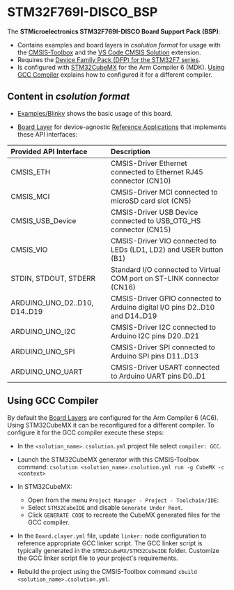 # STM32F769I-DISCO_BSP

The **STMicroelectronics STM32F769I-DISCO Board Support Pack (BSP)**:

- Contains examples and board layers in *csolution format* for usage with the [CMSIS-Toolbox](https://github.com/Open-CMSIS-Pack/cmsis-toolbox/blob/main/docs/README.md) and the  [VS Code CMSIS Solution](https://marketplace.visualstudio.com/items?itemName=Arm.cmsis-csolution) extension.
- Requires the [Device Family Pack (DFP) for the STM32F7 series](https://www.keil.arm.com/packs/stm32f7xx_dfp-keil).
- Is configured with [STM32CubeMX](https://www.st.com/en/development-tools/stm32cubemx.html) for the Arm Compiler 6 (MDK). [Using GCC Compiler](#using-gcc-compiler) explains how to configured it for a different compiler.

## Content in *csolution format*

- [Examples/Blinky](https://github.com/Open-CMSIS-Pack/STM32F769I-DISCO_BSP/tree/main/Examples/Blinky) shows the basic usage of this board.

- [Board Layer](https://github.com/Open-CMSIS-Pack/STM32F769I-DISCO_BSP/tree/main/Layers/Default) for device-agnostic [Reference Applications](https://github.com/Open-CMSIS-Pack/cmsis-toolbox/blob/main/docs/ReferenceApplications.md) that implements these API interfaces:

| Provided API Interface        | Description
|:------------------------------|:------------------------------------------------------------------------------
| CMSIS_ETH                     | CMSIS-Driver Ethernet connected to Ethernet RJ45 connector (CN10)
| CMSIS_MCI                     | CMSIS-Driver MCI connected to microSD card slot (CN5)
| CMSIS_USB_Device              | CMSIS-Driver USB Device connected to USB_OTG_HS connector (CN15)
| CMSIS_VIO                     | CMSIS-Driver VIO connected to LEDs (LD1, LD2) and USER button (B1)
| STDIN, STDOUT, STDERR         | Standard I/O connected to Virtual COM port on ST-LINK connector (CN16)
| ARDUINO_UNO_D2..D10, D14..D19 | CMSIS-Driver GPIO connected to Arduino digital I/O pins D2..D10 and D14..D19
| ARDUINO_UNO_I2C               | CMSIS-Driver I2C connected to Arduino I2C pins D20..D21
| ARDUINO_UNO_SPI               | CMSIS-Driver SPI connected to Arduino SPI pins D11..D13
| ARDUINO_UNO_UART              | CMSIS-Driver USART connected to Arduino UART pins D0..D1

## Using GCC Compiler

By default the [Board Layers](https://github.com/Open-CMSIS-Pack/STM32F769I-DISCO_BSP/tree/main/Layers) are configured for the Arm Compiler 6 (AC6). Using STM32CubeMX it can be reconfigured for a different compiler. To configure it for the GCC compiler execute these steps:

- In the `<solution_name>.csolution.yml` project file select `compiler: GCC`.
- Launch the STM32CubeMX generator with this CMSIS-Toolbox command:
  `csolution <solution_name>.csolution.yml run -g CubeMX -c <context>`
- In STM32CubeMX:
  - Open from the menu `Project Manager - Project - Toolchain/IDE`:
  - Select `STM32CubeIDE` and disable `Generate Under Root`.
  - Click `GENERATE CODE` to recreate the CubeMX generated files for the GCC compiler.

- In the `Board.clayer.yml` file, update `linker:` node configuration to reference appropriate GCC linker script.
  The GCC linker script is typically generated in the `STM32CubeMX/STM32CubeIDE` folder. Customize the GCC linker script file to your project's requirements.
- Rebuild the project using the CMSIS-Toolbox command `cbuild <solution_name>.csolution.yml`.

